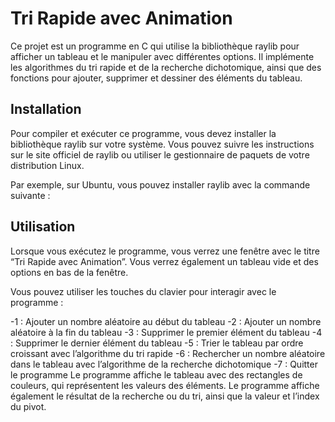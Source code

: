 # Tri Rapide avec Animation

Ce projet est un programme en C qui utilise la bibliothèque raylib pour afficher un tableau et le manipuler avec différentes options. Il implémente les algorithmes du tri rapide et de la recherche dichotomique, ainsi que des fonctions pour ajouter, supprimer et dessiner des éléments du tableau.

## Installation

Pour compiler et exécuter ce programme, vous devez installer la bibliothèque raylib sur votre système. Vous pouvez suivre les instructions sur le site officiel de raylib ou utiliser le gestionnaire de paquets de votre distribution Linux.

Par exemple, sur Ubuntu, vous pouvez installer raylib avec la commande suivante :

## Utilisation
Lorsque vous exécutez le programme, vous verrez une fenêtre avec le titre “Tri Rapide avec Animation”. Vous verrez également un tableau vide et des options en bas de la fenêtre.

Vous pouvez utiliser les touches du clavier pour interagir avec le programme :

-1 : Ajouter un nombre aléatoire au début du tableau
-2 : Ajouter un nombre aléatoire à la fin du tableau
-3 : Supprimer le premier élément du tableau
-4 : Supprimer le dernier élément du tableau
-5 : Trier le tableau par ordre croissant avec l’algorithme du tri rapide
-6 : Rechercher un nombre aléatoire dans le tableau avec l’algorithme de la recherche dichotomique
-7 : Quitter le programme
Le programme affiche le tableau avec des rectangles de couleurs, qui représentent les valeurs des éléments.
Le programme affiche également le résultat de la recherche ou du tri, ainsi que la valeur et l’index du pivot.
